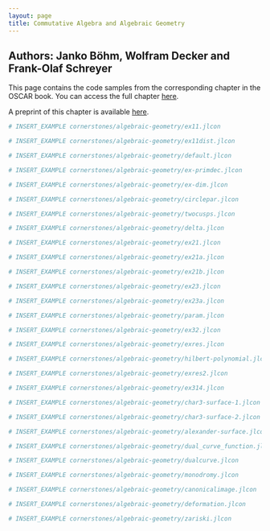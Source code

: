 ```yaml
---
layout: page
title: Commutative Algebra and Algebraic Geometry
---
```


## Authors: Janko Böhm, Wolfram Decker and Frank-Olaf Schreyer

This page contains the code samples from the corresponding chapter in the OSCAR book. You can access the full chapter [here](https://link.springer.com/chapter/10.1007/978-3-031-62127-7_2).

A preprint of this chapter is available [here](https://arxiv.org/abs/2404.12085).

```julia
# INSERT_EXAMPLE cornerstones/algebraic-geometry/ex11.jlcon
```

```julia
# INSERT_EXAMPLE cornerstones/algebraic-geometry/ex11dist.jlcon
```

```julia
# INSERT_EXAMPLE cornerstones/algebraic-geometry/default.jlcon
```

```julia
# INSERT_EXAMPLE cornerstones/algebraic-geometry/ex-primdec.jlcon
```

```julia
# INSERT_EXAMPLE cornerstones/algebraic-geometry/ex-dim.jlcon
```

```julia
# INSERT_EXAMPLE cornerstones/algebraic-geometry/circlepar.jlcon
```

```julia
# INSERT_EXAMPLE cornerstones/algebraic-geometry/twocusps.jlcon
```

```julia
# INSERT_EXAMPLE cornerstones/algebraic-geometry/delta.jlcon
```

```julia
# INSERT_EXAMPLE cornerstones/algebraic-geometry/ex21.jlcon
```

```julia
# INSERT_EXAMPLE cornerstones/algebraic-geometry/ex21a.jlcon
```

```julia
# INSERT_EXAMPLE cornerstones/algebraic-geometry/ex21b.jlcon
```

```julia
# INSERT_EXAMPLE cornerstones/algebraic-geometry/ex23.jlcon
```

```julia
# INSERT_EXAMPLE cornerstones/algebraic-geometry/ex23a.jlcon
```

```julia
# INSERT_EXAMPLE cornerstones/algebraic-geometry/param.jlcon
```

```julia
# INSERT_EXAMPLE cornerstones/algebraic-geometry/ex32.jlcon
```

```julia
# INSERT_EXAMPLE cornerstones/algebraic-geometry/exres.jlcon
```

```julia
# INSERT_EXAMPLE cornerstones/algebraic-geometry/hilbert-polynomial.jlcon
```

```julia
# INSERT_EXAMPLE cornerstones/algebraic-geometry/exres2.jlcon
```

```julia
# INSERT_EXAMPLE cornerstones/algebraic-geometry/ex314.jlcon
```

```julia
# INSERT_EXAMPLE cornerstones/algebraic-geometry/char3-surface-1.jlcon
```

```julia
# INSERT_EXAMPLE cornerstones/algebraic-geometry/char3-surface-2.jlcon
```

```julia
# INSERT_EXAMPLE cornerstones/algebraic-geometry/alexander-surface.jlcon
```

```julia
# INSERT_EXAMPLE cornerstones/algebraic-geometry/dual_curve_function.jlcon
```

```julia
# INSERT_EXAMPLE cornerstones/algebraic-geometry/dualcurve.jlcon
```

```julia
# INSERT_EXAMPLE cornerstones/algebraic-geometry/monodromy.jlcon
```

```julia
# INSERT_EXAMPLE cornerstones/algebraic-geometry/canonicalimage.jlcon
```

```julia
# INSERT_EXAMPLE cornerstones/algebraic-geometry/deformation.jlcon
```

```julia
# INSERT_EXAMPLE cornerstones/algebraic-geometry/zariski.jlcon
```
